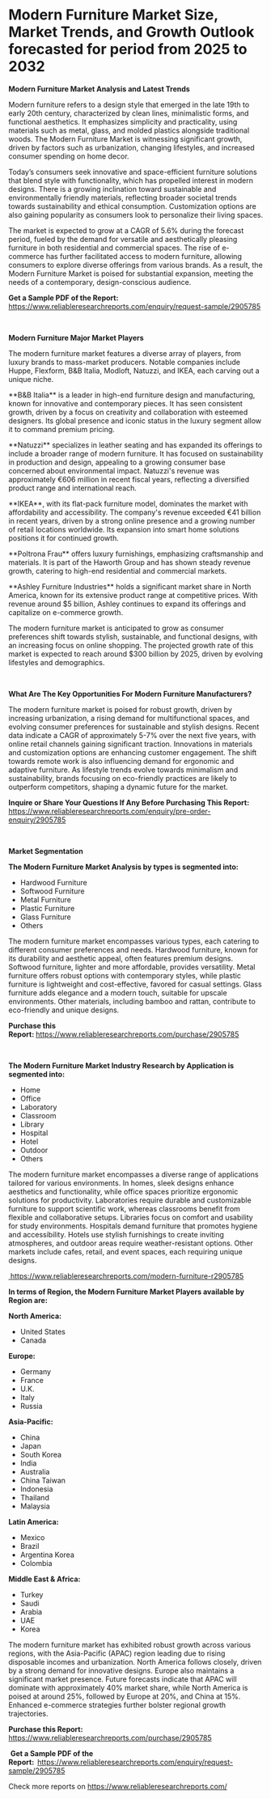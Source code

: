<p><h1>Modern Furniture Market Size, Market Trends, and Growth Outlook forecasted for period from 2025 to 2032</h1></p><p><strong>Modern Furniture Market Analysis and Latest Trends</strong></p>
<p><p>Modern furniture refers to a design style that emerged in the late 19th to early 20th century, characterized by clean lines, minimalistic forms, and functional aesthetics. It emphasizes simplicity and practicality, using materials such as metal, glass, and molded plastics alongside traditional woods. The Modern Furniture Market is witnessing significant growth, driven by factors such as urbanization, changing lifestyles, and increased consumer spending on home decor.</p><p>Today’s consumers seek innovative and space-efficient furniture solutions that blend style with functionality, which has propelled interest in modern designs. There is a growing inclination toward sustainable and environmentally friendly materials, reflecting broader societal trends towards sustainability and ethical consumption. Customization options are also gaining popularity as consumers look to personalize their living spaces. </p><p>The market is expected to grow at a CAGR of 5.6% during the forecast period, fueled by the demand for versatile and aesthetically pleasing furniture in both residential and commercial spaces. The rise of e-commerce has further facilitated access to modern furniture, allowing consumers to explore diverse offerings from various brands. As a result, the Modern Furniture Market is poised for substantial expansion, meeting the needs of a contemporary, design-conscious audience.</p></p>
<p><strong>Get a Sample PDF of the Report:&nbsp;</strong> <a href="https://www.reliableresearchreports.com/enquiry/request-sample/2905785?utm_campaign=3292&utm_medium=2&utm_source=Github&utm_content=ia&utm_term=12032025&utm_id=modern-furniture">https://www.reliableresearchreports.com/enquiry/request-sample/2905785</a></p>
<p>&nbsp;</p>
<p><strong>Modern Furniture Major Market Players</strong></p>
<p><p>The modern furniture market features a diverse array of players, from luxury brands to mass-market producers. Notable companies include Huppe, Flexform, B&B Italia, Modloft, Natuzzi, and IKEA, each carving out a unique niche.</p><p>**B&B Italia** is a leader in high-end furniture design and manufacturing, known for innovative and contemporary pieces. It has seen consistent growth, driven by a focus on creativity and collaboration with esteemed designers. Its global presence and iconic status in the luxury segment allow it to command premium pricing.</p><p>**Natuzzi** specializes in leather seating and has expanded its offerings to include a broader range of modern furniture. It has focused on sustainability in production and design, appealing to a growing consumer base concerned about environmental impact. Natuzzi's revenue was approximately €606 million in recent fiscal years, reflecting a diversified product range and international reach.</p><p>**IKEA**, with its flat-pack furniture model, dominates the market with affordability and accessibility. The company's revenue exceeded €41 billion in recent years, driven by a strong online presence and a growing number of retail locations worldwide. Its expansion into smart home solutions positions it for continued growth.</p><p>**Poltrona Frau** offers luxury furnishings, emphasizing craftsmanship and materials. It is part of the Haworth Group and has shown steady revenue growth, catering to high-end residential and commercial markets.</p><p>**Ashley Furniture Industries** holds a significant market share in North America, known for its extensive product range at competitive prices. With revenue around $5 billion, Ashley continues to expand its offerings and capitalize on e-commerce growth.</p><p>The modern furniture market is anticipated to grow as consumer preferences shift towards stylish, sustainable, and functional designs, with an increasing focus on online shopping. The projected growth rate of this market is expected to reach around $300 billion by 2025, driven by evolving lifestyles and demographics.</p></p>
<p>&nbsp;</p>
<p><strong>What Are The Key Opportunities For Modern Furniture Manufacturers?</strong></p>
<p><p>The modern furniture market is poised for robust growth, driven by increasing urbanization, a rising demand for multifunctional spaces, and evolving consumer preferences for sustainable and stylish designs. Recent data indicate a CAGR of approximately 5-7% over the next five years, with online retail channels gaining significant traction. Innovations in materials and customization options are enhancing customer engagement. The shift towards remote work is also influencing demand for ergonomic and adaptive furniture. As lifestyle trends evolve towards minimalism and sustainability, brands focusing on eco-friendly practices are likely to outperform competitors, shaping a dynamic future for the market.</p></p>
<p><strong>Inquire or Share Your Questions If Any Before Purchasing This Report:</strong> <a href="https://www.reliableresearchreports.com/enquiry/pre-order-enquiry/2905785?utm_campaign=3292&utm_medium=2&utm_source=Github&utm_content=ia&utm_term=12032025&utm_id=modern-furniture">https://www.reliableresearchreports.com/enquiry/pre-order-enquiry/2905785</a></p>
<p>&nbsp;</p>
<p><strong>Market Segmentation</strong></p>
<p><strong>The Modern Furniture Market Analysis by types is segmented into:</strong></p>
<p><ul><li>Hardwood Furniture</li><li>Softwood Furniture</li><li>Metal Furniture</li><li>Plastic Furniture</li><li>Glass Furniture</li><li>Others</li></ul></p>
<p><p>The modern furniture market encompasses various types, each catering to different consumer preferences and needs. Hardwood furniture, known for its durability and aesthetic appeal, often features premium designs. Softwood furniture, lighter and more affordable, provides versatility. Metal furniture offers robust options with contemporary styles, while plastic furniture is lightweight and cost-effective, favored for casual settings. Glass furniture adds elegance and a modern touch, suitable for upscale environments. Other materials, including bamboo and rattan, contribute to eco-friendly and unique designs.</p></p>
<p><strong>Purchase this Report:&nbsp;</strong><a href="https://www.reliableresearchreports.com/purchase/2905785?utm_campaign=3292&utm_medium=2&utm_source=Github&utm_content=ia&utm_term=12032025&utm_id=modern-furniture">https://www.reliableresearchreports.com/purchase/2905785</a></p>
<p>&nbsp;</p>
<p><strong>The Modern Furniture Market Industry Research by Application is segmented into:</strong></p>
<p><ul><li>Home</li><li>Office</li><li>Laboratory</li><li>Classroom</li><li>Library</li><li>Hospital</li><li>Hotel</li><li>Outdoor</li><li>Others</li></ul></p>
<p><p>The modern furniture market encompasses a diverse range of applications tailored for various environments. In homes, sleek designs enhance aesthetics and functionality, while office spaces prioritize ergonomic solutions for productivity. Laboratories require durable and customizable furniture to support scientific work, whereas classrooms benefit from flexible and collaborative setups. Libraries focus on comfort and usability for study environments. Hospitals demand furniture that promotes hygiene and accessibility. Hotels use stylish furnishings to create inviting atmospheres, and outdoor areas require weather-resistant options. Other markets include cafes, retail, and event spaces, each requiring unique designs.</p></p>
<p><a href="https://www.reliableresearchreports.com/modern-furniture-r2905785?utm_campaign=3292&utm_medium=2&utm_source=Github&utm_content=ia&utm_term=12032025&utm_id=modern-furniture">&nbsp;https://www.reliableresearchreports.com/modern-furniture-r2905785</a></p>
<p><strong>In terms of Region, the Modern Furniture Market Players available by Region are:</strong></p>
<p>
    <p> <strong> North America: </strong>
        <ul>
            <li>United States</li>
            <li>Canada</li>
        </ul>
        </p> 
    <p> <strong> Europe: </strong>
        <ul>
            <li>Germany</li>
            <li>France</li>
            <li>U.K.</li>
            <li>Italy</li>
            <li>Russia</li>
        </ul>
        </p> 
    <p> <strong> Asia-Pacific: </strong>
        <ul>
            <li>China</li>
            <li>Japan</li>
            <li>South Korea</li>
            <li>India</li>
            <li>Australia</li>
            <li>China Taiwan</li>
            <li>Indonesia</li>
            <li>Thailand</li>
            <li>Malaysia</li>
        </ul>
        </p> 
    <p> <strong> Latin America: </strong>
        <ul>
            <li>Mexico</li>
            <li>Brazil</li>
            <li>Argentina Korea</li>
            <li>Colombia</li>
        </ul>
        </p> 
    <p> <strong> Middle East & Africa: </strong>
        <ul>
            <li>Turkey</li>
            <li>Saudi</li>
            <li>Arabia</li>
            <li>UAE</li>
            <li>Korea</li>
        </ul>
    </p>
    </p>
<p><p>The modern furniture market has exhibited robust growth across various regions, with the Asia-Pacific (APAC) region leading due to rising disposable incomes and urbanization. North America follows closely, driven by a strong demand for innovative designs. Europe also maintains a significant market presence. Future forecasts indicate that APAC will dominate with approximately 40% market share, while North America is poised at around 25%, followed by Europe at 20%, and China at 15%. Enhanced e-commerce strategies further bolster regional growth trajectories.</p></p>
<p><strong>Purchase this Report: </strong><a href="https://www.reliableresearchreports.com/purchase/2905785?utm_campaign=3292&utm_medium=2&utm_source=Github&utm_content=ia&utm_term=12032025&utm_id=modern-furniture">https://www.reliableresearchreports.com/purchase/2905785</a></p>
<p>&nbsp;<strong>Get a Sample PDF of the Report:&nbsp;&nbsp;</strong><a href="https://www.reliableresearchreports.com/enquiry/request-sample/2905785?utm_campaign=3292&utm_medium=2&utm_source=Github&utm_content=ia&utm_term=12032025&utm_id=modern-furniture">https://www.reliableresearchreports.com/enquiry/request-sample/2905785</a></p>
<p><strong></strong></p>
<p>Check more reports on <a href="https://www.reliableresearchreports.com/?utm_campaign=3292&utm_medium=2&utm_source=Github&utm_content=ia&utm_term=12032025&utm_id=modern-furniture">https://www.reliableresearchreports.com/</a></p>